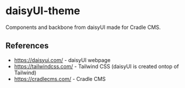 # daisyUI-theme
Components and backbone from daisyUI made for Cradle CMS. 
## References
* <https://daisyui.com/> - daisyUI webpage
* <https://tailwindcss.com/> - Tailwind CSS (daisyUI is created ontop of Tailwind)
* <https://cradlecms.com/> - Cradle CMS 
